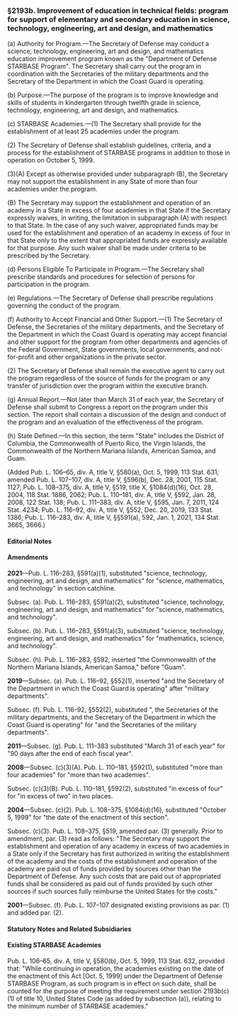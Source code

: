 ### §2193b. Improvement of education in technical fields: program for support of elementary and secondary education in science, technology, engineering, art and design, and mathematics ###

(a) Authority for Program.—The Secretary of Defense may conduct a science, technology, engineering, art and design, and mathematics education improvement program known as the "Department of Defense STARBASE Program". The Secretary shall carry out the program in coordination with the Secretaries of the military departments and the Secretary of the Department in which the Coast Guard is operating.

(b) Purpose.—The purpose of the program is to improve knowledge and skills of students in kindergarten through twelfth grade in science, technology, engineering, art and design, and mathematics.

(c) STARBASE Academies.—(1) The Secretary shall provide for the establishment of at least 25 academies under the program.

(2) The Secretary of Defense shall establish guidelines, criteria, and a process for the establishment of STARBASE programs in addition to those in operation on October 5, 1999.

(3)(A) Except as otherwise provided under subparagraph (B), the Secretary may not support the establishment in any State of more than four academies under the program.

(B) The Secretary may support the establishment and operation of an academy in a State in excess of four academies in that State if the Secretary expressly waives, in writing, the limitation in subparagraph (A) with respect to that State. In the case of any such waiver, appropriated funds may be used for the establishment and operation of an academy in excess of four in that State only to the extent that appropriated funds are expressly available for that purpose. Any such waiver shall be made under criteria to be prescribed by the Secretary.

(d) Persons Eligible To Participate in Program.—The Secretary shall prescribe standards and procedures for selection of persons for participation in the program.

(e) Regulations.—The Secretary of Defense shall prescribe regulations governing the conduct of the program.

(f) Authority to Accept Financial and Other Support.—(1) The Secretary of Defense, the Secretaries of the military departments, and the Secretary of the Department in which the Coast Guard is operating may accept financial and other support for the program from other departments and agencies of the Federal Government, State governments, local governments, and not-for-profit and other organizations in the private sector.

(2) The Secretary of Defense shall remain the executive agent to carry out the program regardless of the source of funds for the program or any transfer of jurisdiction over the program within the executive branch.

(g) Annual Report.—Not later than March 31 of each year, the Secretary of Defense shall submit to Congress a report on the program under this section. The report shall contain a discussion of the design and conduct of the program and an evaluation of the effectiveness of the program.

(h) State Defined.—In this section, the term "State" includes the District of Columbia, the Commonwealth of Puerto Rico, the Virgin Islands, the Commonwealth of the Northern Mariana Islands, American Samoa, and Guam.

(Added Pub. L. 106–65, div. A, title V, §580(a), Oct. 5, 1999, 113 Stat. 631; amended Pub. L. 107–107, div. A, title V, §596(b), Dec. 28, 2001, 115 Stat. 1127; Pub. L. 108–375, div. A, title V, §519, title X, §1084(d)(16), Oct. 28, 2004, 118 Stat. 1886, 2062; Pub. L. 110–181, div. A, title V, §592, Jan. 28, 2008, 122 Stat. 138; Pub. L. 111–383, div. A, title V, §595, Jan. 7, 2011, 124 Stat. 4234; Pub. L. 116–92, div. A, title V, §552, Dec. 20, 2019, 133 Stat. 1386; Pub. L. 116–283, div. A, title V, §§591(a), 592, Jan. 1, 2021, 134 Stat. 3665, 3666.)

#### **Editorial Notes** ####

#### Amendments ####

**2021**—Pub. L. 116–283, §591(a)(1), substituted "science, technology, engineering, art and design, and mathematics" for "science, mathematics, and technology" in section catchline.

Subsec. (a). Pub. L. 116–283, §591(a)(2), substituted "science, technology, engineering, art and design, and mathematics" for "science, mathematics, and technology".

Subsec. (b). Pub. L. 116–283, §591(a)(3), substituted "science, technology, engineering, art and design, and mathematics" for "mathematics, science, and technology".

Subsec. (h). Pub. L. 116–283, §592, inserted "the Commonwealth of the Northern Mariana Islands, American Samoa," before "Guam".

**2019**—Subsec. (a). Pub. L. 116–92, §552(1), inserted "and the Secretary of the Department in which the Coast Guard is operating" after "military departments".

Subsec. (f). Pub. L. 116–92, §552(2), substituted ", the Secretaries of the military departments, and the Secretary of the Department in which the Coast Guard is operating" for "and the Secretaries of the military departments".

**2011**—Subsec. (g). Pub. L. 111–383 substituted "March 31 of each year" for "90 days after the end of each fiscal year".

**2008**—Subsec. (c)(3)(A). Pub. L. 110–181, §592(1), substituted "more than four academies" for "more than two academies".

Subsec. (c)(3)(B). Pub. L. 110–181, §592(2), substituted "in excess of four" for "in excess of two" in two places.

**2004**—Subsec. (c)(2). Pub. L. 108–375, §1084(d)(16), substituted "October 5, 1999" for "the date of the enactment of this section".

Subsec. (c)(3). Pub. L. 108–375, §519, amended par. (3) generally. Prior to amendment, par. (3) read as follows: "The Secretary may support the establishment and operation of any academy in excess of two academies in a State only if the Secretary has first authorized in writing the establishment of the academy and the costs of the establishment and operation of the academy are paid out of funds provided by sources other than the Department of Defense. Any such costs that are paid out of appropriated funds shall be considered as paid out of funds provided by such other sources if such sources fully reimburse the United States for the costs."

**2001**—Subsec. (f). Pub. L. 107–107 designated existing provisions as par. (1) and added par. (2).

#### **Statutory Notes and Related Subsidiaries** ####

#### Existing STARBASE Academies ####

Pub. L. 106–65, div. A, title V, §580(b), Oct. 5, 1999, 113 Stat. 632, provided that: "While continuing in operation, the academies existing on the date of the enactment of this Act [Oct. 5, 1999] under the Department of Defense STARBASE Program, as such program is in effect on such date, shall be counted for the purpose of meeting the requirement under section 2193b(c)(1) of title 10, United States Code (as added by subsection (a)), relating to the minimum number of STARBASE academies."